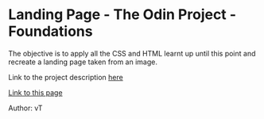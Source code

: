 # Landing Page - The Odin Project - Foundations
The objective is to apply all the CSS and HTML learnt up until this point and recreate a landing page taken from an image.

Link to the project description [here](https://www.theodinproject.com/paths/foundations/courses/foundations/lessons/landing-page)

[Link to this page](https://ng9891.github.io/my-odin-project/landingPage_foundations/)

Author: vT
